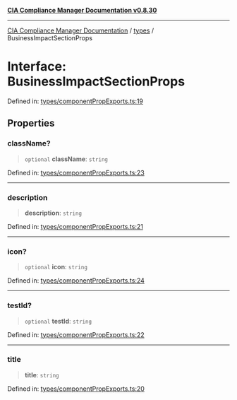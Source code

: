 [**CIA Compliance Manager Documentation v0.8.30**](../../README.md)

***

[CIA Compliance Manager Documentation](../../modules.md) / [types](../README.md) / BusinessImpactSectionProps

# Interface: BusinessImpactSectionProps

Defined in: [types/componentPropExports.ts:19](https://github.com/Hack23/cia-compliance-manager/blob/6afa716316469147e542039d136ec79ffdbd4ac9/src/types/componentPropExports.ts#L19)

## Properties

### className?

> `optional` **className**: `string`

Defined in: [types/componentPropExports.ts:23](https://github.com/Hack23/cia-compliance-manager/blob/6afa716316469147e542039d136ec79ffdbd4ac9/src/types/componentPropExports.ts#L23)

***

### description

> **description**: `string`

Defined in: [types/componentPropExports.ts:21](https://github.com/Hack23/cia-compliance-manager/blob/6afa716316469147e542039d136ec79ffdbd4ac9/src/types/componentPropExports.ts#L21)

***

### icon?

> `optional` **icon**: `string`

Defined in: [types/componentPropExports.ts:24](https://github.com/Hack23/cia-compliance-manager/blob/6afa716316469147e542039d136ec79ffdbd4ac9/src/types/componentPropExports.ts#L24)

***

### testId?

> `optional` **testId**: `string`

Defined in: [types/componentPropExports.ts:22](https://github.com/Hack23/cia-compliance-manager/blob/6afa716316469147e542039d136ec79ffdbd4ac9/src/types/componentPropExports.ts#L22)

***

### title

> **title**: `string`

Defined in: [types/componentPropExports.ts:20](https://github.com/Hack23/cia-compliance-manager/blob/6afa716316469147e542039d136ec79ffdbd4ac9/src/types/componentPropExports.ts#L20)

